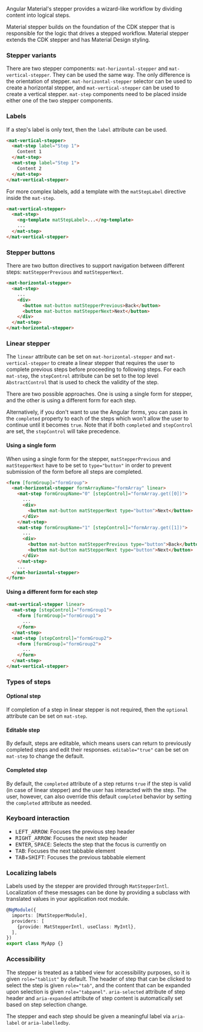 Angular Material's stepper provides a wizard-like workflow by dividing content into logical steps.

<!-- example(stepper-overview) -->

Material stepper builds on the foundation of the CDK stepper that is responsible for the logic
that drives a stepped workflow. Material stepper extends the CDK stepper and has Material Design
styling.

### Stepper variants
There are two stepper components: `mat-horizontal-stepper` and `mat-vertical-stepper`. They
can be used the same way. The only difference is the orientation of stepper.
`mat-horizontal-stepper` selector can be used to create a horizontal stepper, and
`mat-vertical-stepper` can be used to create a vertical stepper. `mat-step` components need to be
placed inside either one of the two stepper components.

### Labels
If a step's label is only text, then the `label` attribute can be used.
```html
<mat-vertical-stepper>
  <mat-step label="Step 1">
    Content 1
  </mat-step>
  <mat-step label="Step 1">
    Content 2
  </mat-step>
</mat-vertical-stepper>
```

For more complex labels, add a template with the `matStepLabel` directive inside the
`mat-step`.
```html
<mat-vertical-stepper>
  <mat-step>
    <ng-template matStepLabel>...</ng-template>
    ...
  </mat-step>
</mat-vertical-stepper>
```

### Stepper buttons
There are two button directives to support navigation between different steps:
`matStepperPrevious` and `matStepperNext`.
```html
<mat-horizontal-stepper>
  <mat-step>
    ...
    <div>
      <button mat-button matStepperPrevious>Back</button>
      <button mat-button matStepperNext>Next</button>
    </div>
  </mat-step>
</mat-horizontal-stepper>
```

### Linear stepper
The `linear` attribute can be set on `mat-horizontal-stepper` and `mat-vertical-stepper` to create
a linear stepper that requires the user to complete previous steps before proceeding to following
steps. For each `mat-step`, the `stepControl` attribute can be set to the top level
`AbstractControl` that is used to check the validity of the step.

There are two possible approaches. One is using a single form for stepper, and the other is
using a different form for each step.

Alternatively, if you don't want to use the Angular forms, you can pass in the `completed` property
to each of the steps which won't allow the user to continue until it becomes `true`. Note that if
both `completed` and `stepControl` are set, the `stepControl` will take precedence.

#### Using a single form
When using a single form for the stepper, `matStepperPrevious` and `matStepperNext` have to be
set to `type="button"` in order to prevent submission of the form before all steps
are completed.

```html
<form [formGroup]="formGroup">
  <mat-horizontal-stepper formArrayName="formArray" linear>
    <mat-step formGroupName="0" [stepControl]="formArray.get([0])">
      ...
      <div>
        <button mat-button matStepperNext type="button">Next</button>
      </div>
    </mat-step>
    <mat-step formGroupName="1" [stepControl]="formArray.get([1])">
      ...
      <div>
        <button mat-button matStepperPrevious type="button">Back</button>
        <button mat-button matStepperNext type="button">Next</button>
      </div>
    </mat-step>
    ...
  </mat-horizontal-stepper>
</form>
```

#### Using a different form for each step
```html
<mat-vertical-stepper linear>
  <mat-step [stepControl]="formGroup1">
    <form [formGroup]="formGroup1">
      ...
    </form>
  </mat-step>
  <mat-step [stepControl]="formGroup2">
    <form [formGroup]="formGroup2">
      ...
    </form>
  </mat-step>
</mat-vertical-stepper>
```
### Types of steps

#### Optional step
If completion of a step in linear stepper is not required, then the `optional` attribute can be set
on `mat-step`.

#### Editable step
By default, steps are editable, which means users can return to previously completed steps and
edit their responses. `editable="true"` can be set on `mat-step` to change the default.

#### Completed step
By default, the `completed` attribute of a step returns `true` if the step is valid (in case of
linear stepper) and the user has interacted with the step. The user, however, can also override
this default `completed` behavior by setting the `completed` attribute as needed.

### Keyboard interaction
- <kbd>LEFT_ARROW</kbd>: Focuses the previous step header
- <kbd>RIGHT_ARROW</kbd>: Focuses the next step header
- <kbd>ENTER</kbd>, <kbd>SPACE</kbd>: Selects the step that the focus is currently on
- <kbd>TAB</kbd>: Focuses the next tabbable element
- <kbd>TAB</kbd>+<kbd>SHIFT</kbd>: Focuses the previous tabbable element

### Localizing labels
Labels used by the stepper are provided through `MatStepperIntl`. Localization of these messages
can be done by providing a subclass with translated values in your application root module.

```ts
@NgModule({
  imports: [MatStepperModule],
  providers: [
    {provide: MatStepperIntl, useClass: MyIntl},
  ],
})
export class MyApp {}
```

### Accessibility
The stepper is treated as a tabbed view for accessibility purposes, so it is given
`role="tablist"` by default. The header of step that can be clicked to select the step
is given `role="tab"`, and the content that can be expanded upon selection is given
`role="tabpanel"`. `aria-selected` attribute of step header and `aria-expanded` attribute of
step content is automatically set based on step selection change.

The stepper and each step should be given a meaningful label via `aria-label` or `aria-labelledby`.
